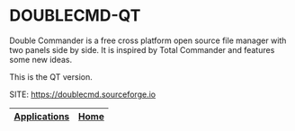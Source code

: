 # DOUBLECMD-QT

 Double Commander is a free cross platform open source file manager
 with two panels side by side. It is inspired by Total Commander and
 features some new ideas. 
 
 This is the QT version.
 
 SITE: https://doublecmd.sourceforge.io

 | [Applications](https://portable-linux-apps.github.io/apps.html) | [Home](https://portable-linux-apps.github.io)
 | --- | --- |
